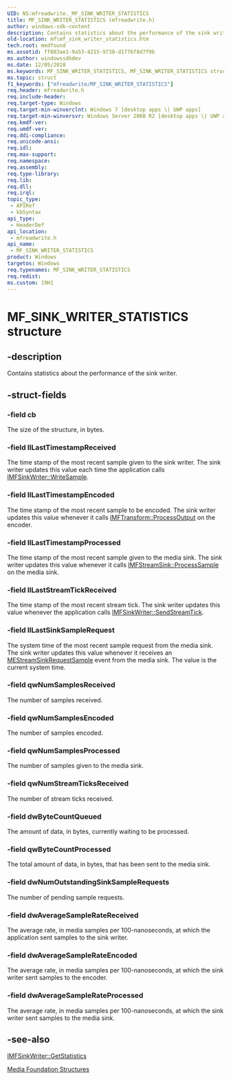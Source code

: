 ```yaml
---
UID: NS:mfreadwrite._MF_SINK_WRITER_STATISTICS
title: MF_SINK_WRITER_STATISTICS (mfreadwrite.h)
author: windows-sdk-content
description: Contains statistics about the performance of the sink writer.
old-location: mf\mf_sink_writer_statistics.htm
tech.root: medfound
ms.assetid: ff083ae1-9a53-4215-9738-d1776f8d7f9b
ms.author: windowssdkdev
ms.date: 12/05/2018
ms.keywords: MF_SINK_WRITER_STATISTICS, MF_SINK_WRITER_STATISTICS structure [Media Foundation], mf.mf_sink_writer_statistics, mfreadwrite/MF_SINK_WRITER_STATISTICS
ms.topic: struct
f1_keywords: ["mfreadwrite/MF_SINK_WRITER_STATISTICS"]
req.header: mfreadwrite.h
req.include-header: 
req.target-type: Windows
req.target-min-winverclnt: Windows 7 [desktop apps \| UWP apps]
req.target-min-winversvr: Windows Server 2008 R2 [desktop apps \| UWP apps]
req.kmdf-ver: 
req.umdf-ver: 
req.ddi-compliance: 
req.unicode-ansi: 
req.idl: 
req.max-support: 
req.namespace: 
req.assembly: 
req.type-library: 
req.lib: 
req.dll: 
req.irql: 
topic_type:
 - APIRef
 - kbSyntax
api_type:
 - HeaderDef
api_location:
 - mfreadwrite.h
api_name:
 - MF_SINK_WRITER_STATISTICS
product: Windows
targetos: Windows
req.typenames: MF_SINK_WRITER_STATISTICS
req.redist: 
ms.custom: 19H1
---
```


# MF_SINK_WRITER_STATISTICS structure


## -description


Contains statistics about the performance of the sink writer.


## -struct-fields




### -field cb

The size of the structure, in bytes.


### -field llLastTimestampReceived

The time stamp of the most recent sample given to the sink writer. The sink writer updates this value each time the application calls <a href="https://docs.microsoft.com/windows/desktop/api/mfreadwrite/nf-mfreadwrite-imfsinkwriter-writesample">IMFSinkWriter::WriteSample</a>.


### -field llLastTimestampEncoded

The time stamp of the most recent sample to be encoded. The sink writer updates this value whenever it calls <a href="https://docs.microsoft.com/windows/desktop/api/mftransform/nf-mftransform-imftransform-processoutput">IMFTransform::ProcessOutput</a> on the encoder.


### -field llLastTimestampProcessed

The time stamp of the most recent sample given to the media sink. The sink writer updates this value whenever it calls <a href="https://docs.microsoft.com/windows/desktop/api/mfidl/nf-mfidl-imfstreamsink-processsample">IMFStreamSink::ProcessSample</a> on the media sink.


### -field llLastStreamTickReceived

The time stamp of the most recent stream tick. The sink writer updates this value whenever the application calls <a href="https://docs.microsoft.com/windows/desktop/api/mfreadwrite/nf-mfreadwrite-imfsinkwriter-sendstreamtick">IMFSinkWriter::SendStreamTick</a>.


### -field llLastSinkSampleRequest

The system time of the most recent sample request from the media sink. The sink writer updates this value whenever it receives an <a href="https://docs.microsoft.com/windows/desktop/medfound/mestreamsinkrequestsample">MEStreamSinkRequestSample</a> event from the media sink. The value is the current system time.


### -field qwNumSamplesReceived

The number of samples received.


### -field qwNumSamplesEncoded

The number of samples encoded.


### -field qwNumSamplesProcessed

The number of samples given to the media sink.


### -field qwNumStreamTicksReceived

The number of stream ticks received.


### -field dwByteCountQueued

The amount of data, in bytes, currently waiting to be processed. 


### -field qwByteCountProcessed

The total amount of data, in bytes, that has been sent to the media sink.


### -field dwNumOutstandingSinkSampleRequests

The number of pending sample requests.


### -field dwAverageSampleRateReceived

The average rate, in media samples per 100-nanoseconds, at which the application sent samples to the sink writer.


### -field dwAverageSampleRateEncoded

The average rate, in media samples per 100-nanoseconds, at which the sink writer sent samples to the encoder.


### -field dwAverageSampleRateProcessed

The average rate, in media samples per 100-nanoseconds, at which the sink writer sent samples to the media sink.


## -see-also




<a href="https://docs.microsoft.com/windows/desktop/api/mfreadwrite/nf-mfreadwrite-imfsinkwriter-getstatistics">IMFSinkWriter::GetStatistics</a>



<a href="https://docs.microsoft.com/windows/desktop/medfound/media-foundation-structures">Media Foundation Structures</a>
 

 

